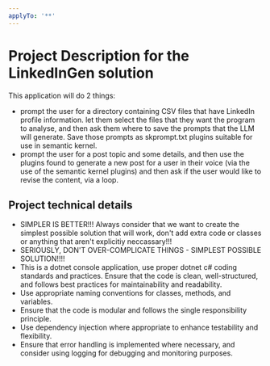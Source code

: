 ```yaml
---
applyTo: '**'
---
```

# Project Description for the LinkedInGen solution
This application will do 2 things:
- prompt the user for a directory containing CSV files that have LinkedIn profile information. let them select the files that they want the program to analyse, and then ask them where to save the prompts that the LLM will generate. Save those prompts as skprompt.txt plugins suitable for use in semantic kernel.
- prompt the user for a post topic and some details, and then use the plugins found to generate a new post for a user in their voice (via the use of the semantic kernel plugins) and then ask if the user would like to revise the content, via a loop.

## Project technical details
- SIMPLER IS BETTER!!! Always consider that we want to create the simplest possible solution that will work, don't add extra code or classes or anything that aren't explicitiy neccassary!!!
- SERIOUSLY, DON'T OVER-COMPLICATE THINGS - SIMPLEST POSSIBLE SOLUTION!!!!
- This is a dotnet console application, use proper dotnet c# coding standards and practices. Ensure that the code is clean, well-structured, and follows best practices for maintainability and readability.
- Use appropriate naming conventions for classes, methods, and variables.
- Ensure that the code is modular and follows the single responsibility principle.
- Use dependency injection where appropriate to enhance testability and flexibility.
- Ensure that error handling is implemented where necessary, and consider using logging for debugging and monitoring purposes.
